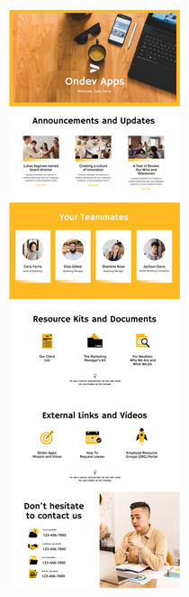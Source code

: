 ![template](https://raw.githubusercontent.com/ShriIraCatalog/resources-two/refs/heads/master/2025/04/20/20250420171814.png)
